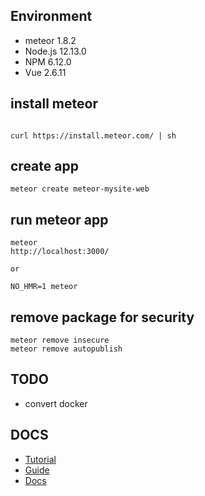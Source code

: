 ## Environment
* meteor 1.8.2
* Node.js 12.13.0
* NPM 6.12.0
* Vue 2.6.11

## install meteor

```

curl https://install.meteor.com/ | sh
```

## create app

```
meteor create meteor-mysite-web
```

## run meteor app

```
meteor
http://localhost:3000/

or

NO_HMR=1 meteor
```

## remove package for security

```
meteor remove insecure
meteor remove autopublish
```

## TODO
* convert docker


## DOCS
* [Tutorial](https://www.meteor.com/try)
* [Guide](http://guide.meteor.com)
* [Docs](https://docs.meteor.com)
